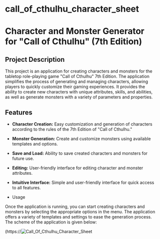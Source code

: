# call_of_cthulhu_character_sheet

# Character and Monster Generator for "Call of Cthulhu" (7th Edition)

## Project Description

This project is an application for creating characters and monsters for the tabletop role-playing game "Call of Cthulhu" 7th Edition. The application simplifies the process of generating and managing characters, allowing players to quickly customize their gaming experiences. It provides the ability to create new characters with unique attributes, skills, and abilities, as well as generate monsters with a variety of parameters and properties.

## Features

- **Character Creation:** Easy customization and generation of characters according to the rules of the 7th Edition of "Call of Cthulhu."
- **Monster Generation:** Create and customize monsters using available templates and options.
- **Save and Load:** Ability to save created characters and monsters for future use.
- **Editing:** User-friendly interface for editing character and monster attributes.
- **Intuitive Interface:** Simple and user-friendly interface for quick access to all features.

- Usage

Once the application is running, you can start creating characters and monsters by selecting the appropriate options in the menu. The application offers a variety of templates and settings to ease the generation process.
The scheme of the application is given below:

(https://![Call_Of_Cthulhu_Character_Sheet](https://github.com/user-attachments/assets/efdd34dc-ad78-4864-b24d-494686166327)


